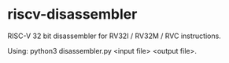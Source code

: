 # riscv-disassembler
RISC-V 32 bit disassembler for RV32I / RV32M / RVC instructions.

Using: python3 disassembler.py \<input file\> \<output file\>.

